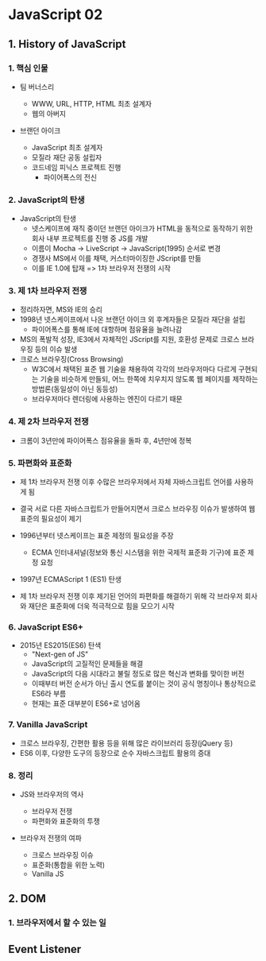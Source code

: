 # JavaScript 02

## 1. History of JavaScript



### 1. 핵심 인물

- 팀 버너스리
  - WWW, URL, HTTP, HTML 최초 설계자
  - 웹의 아버지

- 브랜던 아이크
  - JavaScript 최초 설계자
  - 모질라 재단 공동 설립자
  - 코드네임 피닉스 프로젝트 진행
    - 파이어폭스의 전신



### 2. JavaScript의 탄생

- JavaScript의 탄생
  - 넷스케이프에 재직 중이던 브랜던 아이크가 HTML을 동적으로 동작하기 위한 회사 내부 프로젝트를 진행 중 JS를 개발
  - 이름이 Mocha -> LiveScript -> JavaScript(1995) 순서로 변경
  - 경쟁사 MS에서 이를 채택, 커스터마이징한 JScript를 만듦
  - 이를 IE 1.0에 탑재 => 1차 브라우저 전쟁의 시작



### 3. 제 1차 브라우저 전쟁

- 정리하자면, MS와 IE의 승리
- 1998년 넷스케이프에서 나온 브랜던 아이크 외 후계자들은 모질라 재단을 설립
  - 파이어폭스를 통해 IE에 대항하며 점유율을 늘려나감
- MS의 폭발적 성장, IE3에서 자체적인 JScript를 지원, 호환성 문제로 크로스 브라우징 등의 이슈 발생
- 크로스 브라우징(Cross Browsing)
  - W3C에서 채택된 표준 웹 기술을 채용하여 각각의 브라우저마다 다르게 구현되는 기술을 비슷하게 만들되, 어느 한쪽에 치우치지 않도록 웹 페이지를 제작하는 방법론(동일성이 아닌 동등성)
  - 브라우저마다 렌더링에 사용하는 엔진이 다르기 때문



### 4. 제 2차 브라우저 전쟁

- 크롬이 3년만에 파이어폭스 점유율을 돌파 후, 4년만에 정복



### 5. 파편화와 표준화

- 제 1차 브라우저 전쟁 이후 수많은 브라우저에서 자체 자바스크립트 언어를 사용하게 됨
- 결국 서로 다른 자바스크립트가 만들어지면서 크로스 브라우징 이슈가 발생하여 웹 표준의 필요성이 제기

- 1996년부터 넷스케이프는 표준 제정의 필요성을 주장
  - ECMA 인터내셔널(정보와 통신 시스템을 위한 국제적 표준화 기구)에 표준 제정 요청
- 1997년 ECMAScript 1 (ES1) 탄생
- 제 1차 브라우저 전쟁 이후 제기된 언어의 파편화를 해결하기 위해 각 브라우저 회사와 재단은 표준화에 더욱 적극적으로 힘을 모으기 시작



### 6. JavaScript ES6+

- 2015년 ES2015(ES6) 탄색
  - "Next-gen of JS"
  - JavaScript의 고질적인 문제들을 해결
  - JavaScript의 다음 시대라고 불릴 정도로 많은 혁신과 변화를 맞이한 버전
  - 이때부터 버전 순서가 아닌 출시 연도를 붙이는 것이 공식 명칭이나 통상적으로 ES6라 부름
  - 현재는 표준 대부분이 ES6+로 넘어옴



### 7. Vanilla JavaScript

- 크로스 브라우징, 간편한 활용 등을 위해 많은 라이브러리 등장(jQuery 등)
- ES6 이후, 다양한 도구의 등장으로 순수 자바스크립트 활용의 증대



### 8. 정리

- JS와 브라우저의 역사
  - 브라우저 전쟁
  - 파편화와 표준화의 투쟁

- 브라우저 전쟁의 여파
  - 크로스 브라우징 이슈
  - 표준화(통합을 위한 노력)
  - Vanilla JS





## 2. DOM

### 1. 브라우저에서 할 수 있는 일 

##  Event Listener